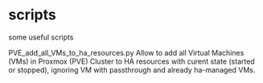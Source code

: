 # scripts
some useful scripts

PVE_add_all_VMs_to_ha_resources.py
  Allow to add all Virtual Machines (VMs) in Proxmox (PVE) Cluster to HA resources with curent state (started or stopped), ignoring VM with passthrough and already ha-managed VMs.
